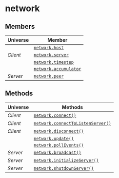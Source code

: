 network
=======

Members
-------

| Universe  | Member                                       |
| --------- | -------------------------------------------- |
|           | [`network.host`](api/network.host)               |
| *Client*  | [`network.server`](api/network.server)           |
|           | [`network.timestep`](api/network.timestep)       |
|           | [`network.accumulator`](api/network.accumulator) |
| *Server*  | [`network.peer`](api/network.peer)               |

Methods
-------

| Universe  | Methods                                                                |
| --------- | ---------------------------------------------------------------------- |
| *Client*  | [`network.connect()`](api/network.connect)                             |
| *Client*  | [`network.connectToListenServer()`](api/network.connectToListenServer) |
| *Client*  | [`network.disconnect()`](api/network.disconnect)                       |
|           | [`network.update()`](api/network.update)                               |
|           | [`network.pollEvents()`](api/network.pollEvents)                       |
| *Server*  | [`network.broadcast()`](api/network.broadcast)                         |
| *Server*  | [`network.initializeServer()`](api/network.initializeServer)           |
| *Server*  | [`network.shutdownServer()`](api/network.shutdownServer)               |
